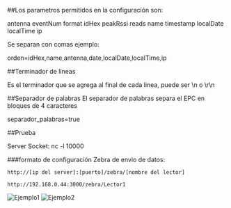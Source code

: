 

##Los parametros permitidos en la configuración son: 

antenna
eventNum
format
idHex
peakRssi
reads
name
timestamp
localDate
localTime
ip

Se separan con comas ejemplo: 

orden=idHex,name,antenna,date,localDate,localTime,ip


##Terminador de líneas

Es el terminador que se agrega al final de cada linea, puede ser \n o \r\n

##Separador de palabras
El separador de palabras separa el EPC en bloques de 4 caracteres

separador_palabras=true

##Prueba

Server Socket: nc -l 10000

###formato de configuración Zebra de envio de datos: 

```http://[ip del server]:[puerto]/zebra/[nombre del lector]```

```http://192.168.0.44:3000/zebra/Lector1```

![Ejemplo1](./ejemplo1.png)
![Ejemplo2](./ejemplo2.png)


